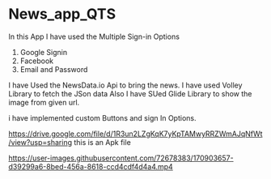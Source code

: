 # News_app_QTS
In this App I have used the Multiple Sign-in Options 
1. Google Signin
2. Facebook
3. Email and Password

I have Used the NewsData.io Api to bring the news.
I have used Volley Library to fetch the JSon data 
Also I have SUed Glide Library to show the image from given url.

i have implemented custom Buttons and sign In Options.

https://drive.google.com/file/d/1R3un2LZgKqK7yKpTAMwyRRZWmAJqNfWt/view?usp=sharing this is an Apk file


https://user-images.githubusercontent.com/72678383/170903657-d39299a6-8bed-456a-8618-ccd4cdf4d4a4.mp4

